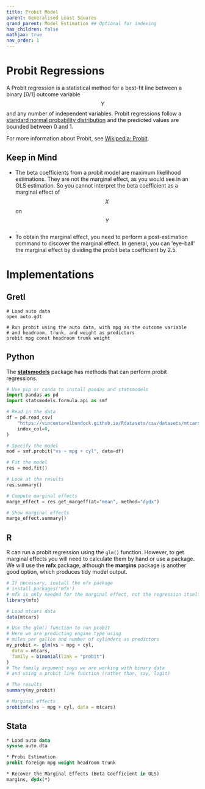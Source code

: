 ```yaml
---
title: Probit Model
parent: Generalised Least Squares
grand_parent: Model Estimation ## Optional for indexing
has_children: false
mathjax: true
nav_order: 1
---
```


# Probit Regressions

A Probit regression is a statistical method for a best-fit line between a binary [0/1] outcome variable $$Y$$ and any number of independent variables. Probit regressions follow a [standard normal probability distribution](https://en.wikipedia.org/wiki/Normal_distribution) and the predicted values are bounded between 0 and 1.

For more information about Probit, see [Wikipedia: Probit](https://en.wikipedia.org/wiki/Probit_model).

## Keep in Mind
- The beta coefficients from a probit model are maximum likelihood estimations. They are not the marginal effect, as you would see in an OLS estimation. So you cannot interpret the beta coefficient as a marginal effect of $$X$$ on $$Y$$.
- To obtain the marginal effect, you need to perform a post-estimation command to discover the marginal effect. In general, you can 'eye-ball' the marginal effect by dividing the probit beta coefficient by 2.5.

# Implementations

## Gretl

```gretl
# Load auto data
open auto.gdt

# Run probit using the auto data, with mpg as the outcome variable
# and headroom, trunk, and weight as predictors
probit mpg const headroom trunk weight
```

## Python

The [**statsmodels**](https://www.statsmodels.org/stable/index.html) package has methods that can perform probit regressions.

```python
# Use pip or conda to install pandas and statsmodels
import pandas as pd
import statsmodels.formula.api as smf

# Read in the data
df = pd.read_csv(
    "https://vincentarelbundock.github.io/Rdatasets/csv/datasets/mtcars.csv",
    index_col=0,
)

# Specify the model
mod = smf.probit("vs ~ mpg + cyl", data=df)

# Fit the model
res = mod.fit()

# Look at the results
res.summary()

# Compute marginal effects
marge_effect = res.get_margeff(at="mean", method="dydx")

# Show marginal effects
marge_effect.summary()
```

## R
R can run a probit regression using the `glm()` function. However, to get marginal effects you will need to calculate them by hand or use a package. We will use the **mfx** package, although the **margins** package is another good option, which produces tidy model output.

```r
# If necessary, install the mfx package
# install.packages('mfx')
# mfx is only needed for the marginal effect, not the regression itself
library(mfx)

# Load mtcars data
data(mtcars)

# Use the glm() function to run probit
# Here we are predicting engine type using
# miles per gallon and number of cylinders as predictors
my_probit <- glm(vs ~ mpg + cyl,
  data = mtcars,
  family = binomial(link = "probit")
)
# The family argument says we are working with binary data
# and using a probit link function (rather than, say, logit)

# The results
summary(my_probit)

# Marginal effects
probitmfx(vs ~ mpg + cyl, data = mtcars)
```

## Stata

```stata
* Load auto data
sysuse auto.dta

* Probi Estimation
probit foreign mpg weight headroom trunk

* Recover the Marginal Effects (Beta Coefficient in OLS)
margins, dydx(*)
```

